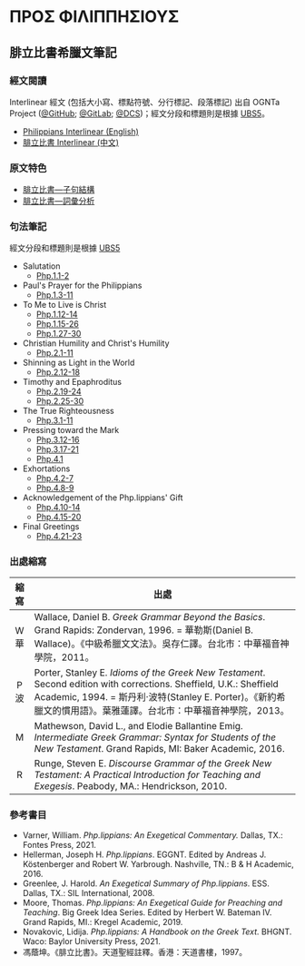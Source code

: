 # ΠΡΟΣ ΦΙΛΙΠΠΗΣΙΟΥΣ

## 腓立比書希臘文筆記

### 經文閱讀
Interlinear 經文 (包括大小寫、標點符號、分行標記、段落標記) 出自 OGNTa Project ([@GitHub](https://github.com/Andley/OGNTa); [@GitLab](https://gitlab.com/Andley/ognta); [@DCS](https://git.door43.org/Andley/OGNTa))；經文分段和標題則是根據 [UBS5](https://www.academic-bible.com/en/online-bibles/greek-new-testament-ubs5/read-the-bible-text/bibel/text/lesen/stelle/60/10001/19999/ch/9ae6cbbf13501064355209f3c3a858de/)。

- [Philippians Interlinear (English) ](Philippians-Interlinear.md)
- [腓立比書 Interlinear (中文) ](Philippians-TC-Interlinear.md)

### 原文特色
- [腓立比書—子句結構](Philippians-Clause.md)  
- [腓立比書—詞彙分析](Philippians-Vocabulary.md)  

### 句法筆記
經文分段和標題則是根據 [UBS5](https://www.academic-bible.com/en/online-bibles/greek-new-testament-ubs5/read-the-bible-text/bibel/text/lesen/stelle/60/10001/19999/ch/9ae6cbbf13501064355209f3c3a858de/)

- Salutation
	- [Php.1.1-2](Php.1.1-2.md)
- Paul's Prayer for the Philippians
	- [Php.1.3-11](Php.1.3-11.md)
- To Me to Live is Christ
	- [Php.1.12-14](Php.1.12-14.md)
	- [Php.1.15-26](Php.1.15-26.md)
	- [Php.1.27-30](Php.1.27-30.md)
- Christian Humility and Christ's Humility
	- [Php.2.1-11](Php.2.1-11.md)
- Shinning as Light in the World
	- [Php.2.12-18](Php.2.12-18.md)
- Timothy and Epaphroditus
	- [Php.2.19-24](Php.2.19-24.md)
	- [Php.2.25-30](Php.2.25-30.md)
- The True Righteousness
	- [Php.3.1-11](Php.3.1-11.md)
- Pressing toward the Mark
	- [Php.3.12-16](Php.3.12-16.md)
	- [Php.3.17-21](Php.3.17-21.md)
	- [Php.4.1](Php.4.1)
- Exhortations
	- [Php.4.2-7](Php.4.2-7.md)
	- [Php.4.8-9](Php.4.8-9.md)
- Acknowledgement of the Php.lippians' Gift
	- [Php.4.10-14](Php.4.10-14.md)
	- [Php.4.15-20](Php.4.15-20.md)
- Final Greetings
	- [Php.4.21-23](Php.4.21-23.md)

### 出處縮寫

| 縮寫  | 出處  |
|:------:| -------- |
 W</br>華 | Wallace, Daniel B. <em>Greek Grammar Beyond the Basics</em>. Grand Rapids: Zondervan, 1996. = 華勒斯(Daniel B. Wallace)。《中級希臘文文法》。吳存仁譯。台北市：中華福音神學院，2011。 
 P</br>波 | Porter, Stanley E. <em>Idioms of the Greek New Testament</em>. Second edition with corrections. Sheffield, U.K.: Sheffield Academic, 1994. = 斯丹利‧波特(Stanley E. Porter)。《新約希臘文的慣用語》。葉雅蓮譯。台北市：中華福音神學院，2013。 
 M | Mathewson, David L., and Elodie Ballantine Emig. <em>Intermediate Greek Grammar: Syntax for Students of the New Testament</em>. Grand Rapids, MI: Baker Academic, 2016. 
 R | Runge, Steven E. <em>Discourse Grammar of the Greek New Testament: A Practical Introduction for Teaching and Exegesis</em>. Peabody, MA.: Hendrickson, 2010. 

### 參考書目
- Varner, William. _Php.lippians: An Exegetical Commentary._ Dallas, TX.: Fontes Press, 2021.
- Hellerman, Joseph H. _Php.lippians_. EGGNT. Edited by Andreas J. Köstenberger and Robert W. Yarbrough. Nashville, TN.: B & H Academic, 2016.
- Greenlee, J. Harold. _An Exegetical Summary of Php.lippians_. ESS. Dallas, TX.: SIL International, 2008.
- Moore, Thomas. _Php.lippians: An Exegetical Guide for Preaching and Teaching_. Big Greek Idea Series. Edited by Herbert W. Bateman IV. Grand Rapids, MI.: Kregel Academic, 2019.
- Novakovic, Lidija. _Php.lippians: A Handbook on the Greek Text._ BHGNT. Waco: Baylor University Press, 2021.
- 馮蔭坤。《腓立比書》。天道聖經註釋。香港：天道書樓，1997。

